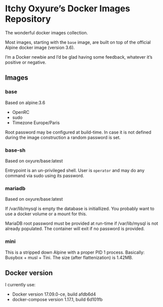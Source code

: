 # Itchy Oxyure’s Docker Images Repository

The wonderful docker images collection.

Most images, starting with the `base` image, are built on top of the official Alpine docker image (version 3.6).

I’m a Docker newbie and I’d be glad having some feedback, whatever it’s positive or negative.

## Images 

### base

Based on alpine:3.6

 - OpenRC
 - sudo
 - Timezone Europe/Paris
 
Root password may be configured at build-time. In case it is not defined during the image construction a random password is set.
 
### base-sh

Based on oxyure/base:latest

Entrypoint is an un-privileged shell. User is `operator` and may do any command via sudo using its password.

### mariadb

Based on oxyure/base:latest

If /var/lib/mysql is empty the database is initiallized. You probably want to use a docker volume or a mount for this.

MariaDB root password must be provided at run-time if /var/lib/mysql is not already populated. The container will exit if no password is provided.

### mini

This is a stripped down Alpine with a proper PID 1 process. Basically: Busybox + musl + Tini. The size (after flattenization) is 1.42MB.

## Docker version

I currently use:

 - Docker version 17.09.0-ce, build afdb6d4
 - docker-compose version 1.17.1, build 6d101fb
